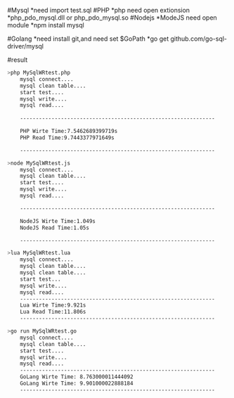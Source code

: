 #Mysql
*need import test.sql
#PHP
*php need open extionsion 
*php_pdo_mysql.dll or php_pdo_mysql.so
#Nodejs
*ModeJS need open module
*npm install mysql

#Golang
*need install git,and need set $GoPath
*go get github.com/go-sql-driver/mysql

#result
```sh
>php MySqlWRtest.php
    mysql connect....
    mysql clean table....
    start test....
    mysql write....
    mysql read....
    
    --------------------------------------------------------------

    PHP Wirte Time:7.5462689399719s
    PHP Read Time:9.7443377971649s

    --------------------------------------------------------------
```
```sh
>node MySqlWRtest.js
    mysql connect....
    mysql clean table....
    start test....
    mysql write....
    mysql read....

    --------------------------------------------------------------

    NodeJS Wirte Time:1.049s
    NodeJS Read Time:1.05s

    --------------------------------------------------------------
```
```sh
>lua MySqlWRtest.lua
    mysql connect....
    mysql clean table....
    mysql clean table....
    start test...
    mysql write....
    mysql read....
    --------------------------------------------------------------
    Lua Wirte Time:9.921s
    Lua Read Time:11.806s
    --------------------------------------------------------------
```
```sh
>go run MySqlWRtest.go
    mysql connect....
    mysql clean table....
    start test....
    mysql write....
    mysql read....
    --------------------------------------------------------------
    GoLang Wirte Time: 8.763000011444092
    GoLang Wirte Time: 9.901000022888184
    --------------------------------------------------------------
```
